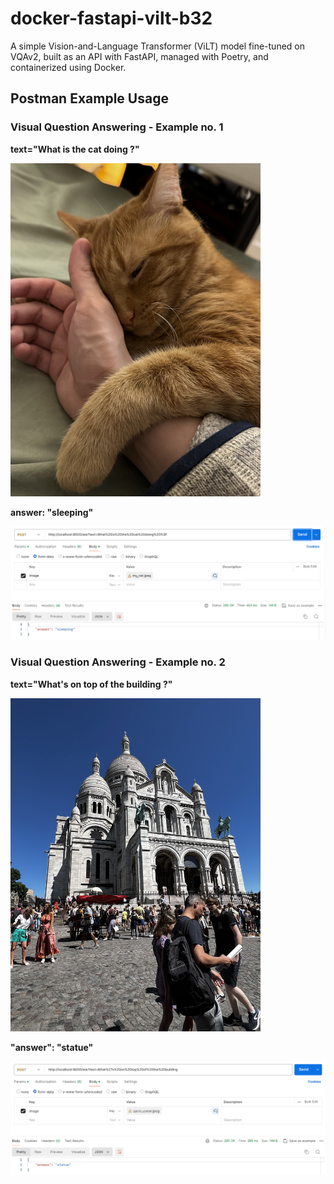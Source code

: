 # docker-fastapi-vilt-b32

A simple Vision-and-Language Transformer (ViLT) model fine-tuned on VQAv2, built as an API with FastAPI, managed with Poetry, and containerized using Docker.

## Postman Example Usage

### Visual Question Answering - Example no. 1

**text="What is the cat doing ?"**

<img src=".img/my_cat.jpeg" alt="drawing" width="400"/>

**answer: "sleeping"**

![postman](.img/postman_cat.png)

### Visual Question Answering - Example no. 2

**text="What's on top of the building ?"**

<img src=".img/sacre_coeur.jpeg" alt="drawing" width="400"/>

**"answer": "statue"**

![postman](.img/postman_building.png)